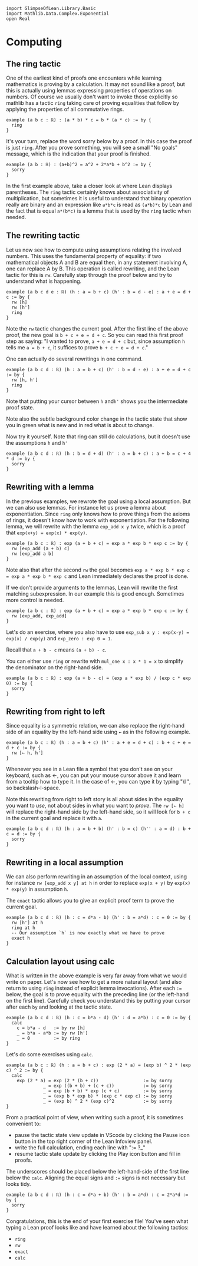 ```lean
import GlimpseOfLean.Library.Basic
import Mathlib.Data.Complex.Exponential
open Real
```

# Computing

## The ring tactic

One of the earliest kind of proofs one encounters while learning mathematics is proving by
a calculation. It may not sound like a proof, but this is actually using lemmas expressing
properties of operations on numbers. Of course we usually don't want to invoke those explicitly
so mathlib has a tactic `ring` taking care of proving equalities that follow by applying
the properties of all commutative rings.

```lean
example (a b c : ℝ) : (a * b) * c = b * (a * c) := by {
  ring
}
```

It's your turn, replace the word sorry below by a proof. In this case the proof is just `ring`.
After you prove something, you will see a small "No goals" message, which is the indication that
your proof is finished.

```lean
example (a b : ℝ) : (a+b)^2 = a^2 + 2*a*b + b^2 := by {
  sorry
}
```

In the first example above, take a closer look at where Lean displays parentheses.
The `ring` tactic certainly knows about associativity of multiplication, but sometimes
it is useful to understand that binary operation really are binary and an expression like
`a*b*c` is read as `(a*b)*c` by Lean and the fact that is equal `a*(b*c)` is a lemma
that is used by the `ring` tactic when needed.

## The rewriting tactic

Let us now see how to compute using assumptions relating the involved numbers.
This uses the fundamental property of equality: if two
mathematical objects A and B are equal then, in any statement involving A, one can replace A
by B. This operation is called rewriting, and the Lean tactic for this is `rw`.
Carefully step through the proof below and try to understand what is happening.

```lean
example (a b c d e : ℝ) (h : a = b + c) (h' : b = d - e) : a + e = d + c := by {
  rw [h]
  rw [h']
  ring
}
```

Note the `rw` tactic changes the current goal. After the first line of the above proof,
the new goal is `b + c + e = d + c`. So you can read this first proof step as saying:
"I wanted to prove, `a + e = d + c` but, since assumption `h` tells me `a = b + c`,
it suffices to prove `b + c + e = d + c`."

One can actually do several rewritings in one command.

```lean
example (a b c d : ℝ) (h : a = b + c) (h' : b = d - e) : a + e = d + c := by {
  rw [h, h']
  ring
}
```

Note that putting your cursor between `h` and`h'` shows you the intermediate proof state.

Note also the subtle background color change in the tactic state that show you in green
what is new and in red what is about to change.

Now try it yourself. Note that ring can still do calculations,
but it doesn't use the assumptions `h` and `h'`

```lean
example (a b c d : ℝ) (h : b = d + d) (h' : a = b + c) : a + b = c + 4 * d := by {
  sorry
}
```

## Rewriting with a lemma

In the previous examples, we rewrote the goal using a local assumption. But we can
also use lemmas. For instance let us prove a lemma about exponentiation.
Since `ring` only knows how to prove things from the axioms of rings,
it doesn't know how to work with exponentiation.
For the following lemma, we will rewrite with the lemma
`exp_add x y` twice, which is a proof that `exp(x+y) = exp(x) * exp(y)`.

```lean
example (a b c : ℝ) : exp (a + b + c) = exp a * exp b * exp c := by {
  rw [exp_add (a + b) c]
  rw [exp_add a b]
}
```

Note also that after the second `rw` the goal becomes
`exp a * exp b * exp c = exp a * exp b * exp c` and Lean immediately declares the proof is done.

If we don't provide arguments to the lemmas, Lean will rewrite the first matching
subexpression. In our example this is good enough. Sometimes more control is needed.

```lean
example (a b c : ℝ) : exp (a + b + c) = exp a * exp b * exp c := by {
  rw [exp_add, exp_add]
}
```

Let's do an exercise, where you also have to use
`exp_sub x y : exp(x-y) = exp(x) / exp(y)` and `exp_zero : exp 0 = 1`.

Recall that `a + b - c` means `(a + b) - c`.

You can either use `ring` or rewrite with `mul_one x : x * 1 = x` to simplify the denominator on the
right-hand side.

```lean
example (a b c : ℝ) : exp (a + b - c) = (exp a * exp b) / (exp c * exp 0) := by {
  sorry
}
```

## Rewriting from right to left

Since equality is a symmetric relation, we can also replace the right-hand side of an
equality by the left-hand side using `←` as in the following example.

```lean
example (a b c : ℝ) (h : a = b + c) (h' : a + e = d + c) : b + c + e = d + c := by {
  rw [← h, h']
}
```

Whenever you see in a Lean file a symbol that you don't see on your keyboard, such as ←,
you can put your mouse cursor above it and learn from a tooltip how to type it.
In the case of ←, you can type it by typing "\l ", so backslash-l-space.

Note this rewriting from right to left story is all about sides in the equality you want to
*use*, not about sides in what you want to *prove*. The `rw [← h]` will replace the right-hand side
by the left-hand side, so it will look for `b + c` in the current goal and replace it with `a`.

```lean
example (a b c d : ℝ) (h : a = b + b) (h' : b = c) (h'' : a = d) : b + c = d := by {
  sorry
}
```

## Rewriting in a local assumption

We can also perform rewriting in an assumption of the local context, using for instance
  `rw [exp_add x y] at h`
in order to replace `exp(x + y)` by `exp(x) * exp(y)` in assumption `h`.

The `exact` tactic allows you to give an explicit proof term to prove the current goal.

```lean
example (a b c d : ℝ) (h : c = d*a - b) (h' : b = a*d) : c = 0 := by {
  rw [h'] at h
  ring at h
  -- Our assumption `h` is now exactly what we have to prove
  exact h
}
```

## Calculation layout using calc

What is written in the above example is very far away from what we would write on
paper. Let's now see how to get a more natural layout (and also return to using `ring`
instead of explicit lemma invocations).
After each `:=` below, the goal is to prove equality with the preceding line
(or the left-hand on the first line).
Carefully check you understand this by putting your cursor after each `by` and looking
at the tactic state.

```lean
example (a b c d : ℝ) (h : c = b*a - d) (h' : d = a*b) : c = 0 := by {
  calc
    c = b*a - d   := by rw [h]
    _ = b*a - a*b := by rw [h']
    _ = 0         := by ring
}
```

Let's do some exercises using `calc`.

```lean
example (a b c : ℝ) (h : a = b + c) : exp (2 * a) = (exp b) ^ 2 * (exp c) ^ 2 := by {
  calc
    exp (2 * a) = exp (2 * (b + c))                 := by sorry
              _ = exp ((b + b) + (c + c))           := by sorry
              _ = exp (b + b) * exp (c + c)         := by sorry
              _ = (exp b * exp b) * (exp c * exp c) := by sorry
              _ = (exp b) ^ 2 * (exp c)^2           := by sorry
}
```

From a practical point of view, when writing such a proof, it is sometimes convenient to:
* pause the tactic state view update in VScode by clicking the Pause icon button
  in the top right corner of the Lean Infoview panel.
* write the full calculation, ending each line with ":= ?_"
* resume tactic state update by clicking the Play icon button and fill in proofs.

The underscores should be placed below the left-hand-side of the first line below the `calc`.
Aligning the equal signs and `:=` signs is not necessary but looks tidy.

```lean
example (a b c d : ℝ) (h : c = d*a + b) (h' : b = a*d) : c = 2*a*d := by {
  sorry
}
```

Congratulations, this is the end of your first exercise file! You've seen what typing
a Lean proof looks like and have learned about the following tactics:
* `ring`
* `rw`
* `exact`
* `calc`
